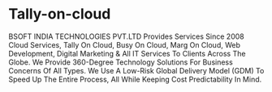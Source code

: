 # Tally-on-cloud
BSOFT INDIA TECHNOLOGIES PVT.LTD Provides Services Since 2008 Cloud Services, Tally On Cloud, Busy On Cloud, Marg On Cloud, Web Development, Digital Marketing &amp; All IT Services To Clients Across The Globe.  We Provide 360-Degree Technology Solutions For Business Concerns Of All Types. We Use A Low-Risk Global Delivery Model (GDM) To Speed Up The Entire Process, All While Keeping Cost Predictability In Mind.

